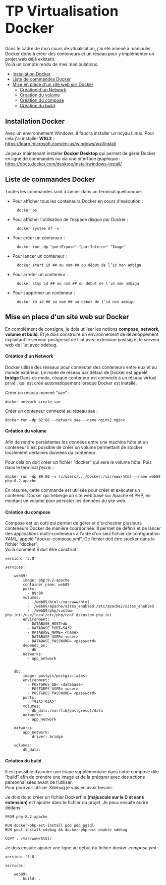 <h1 style="font-size: 45px;">TP Virtualisation Docker</h1>

 Dans le cadre de mon cours de vitualisation, j'ai été amené à manipuler Docker donc à créer des conteneurs et un réseau pour y implémenter un projet web déjà existant.  
 Voilà un compte rendu de mes manipulations.


- [Installation Docker](#installation-docker)
- [Liste de commandes Docker](#liste-de-commandes-docker)
- [Mise en place d'un site web sur Docker](#mise-en-place-dun-site-web-sur-docker)
    - [Création d'un Network](#création-dun-network)
    - [Création du volume](#création-du-volume)
    - [Création du compose](#création-du-compose)
    - [Création du build](#création-du-build)




## Installation Docker
Avec un environnement Windows, il faudra installer un noyau Linux. Pour cela j'ai installer **WSL2** :  
https://learn.microsoft.com/en-us/windows/wsl/install  

Je peux maintenant installer **Docker Desktop** qui permet de gérer Docker en ligne de commandes ou via une interface graphique :  
https://docs.docker.com/desktop/install/windows-install/

## Liste de commandes Docker 
Toutes les commandes sont à lancer dans un terminal quelconque.
* Pour afficher tous les conteneurs Docker en cours d'exécution : 

        docker ps
* Pour afficher l'utilisation de l'espace disque par Docker :

        docker system df -v

* Pour créer un conteneur :

        docker run -dp "portExposé":"portInterne" "Image"  

* Pour lancer un conteneur :

        docker start id ## ou nom ## ou début de l’id non ambigu

* Pour arreter un conteneur :

        docker stop id ## ou nom ## ou début de l’id non ambigu

* Pour supprimer un conteneur :
  
        docker rm id ## ou nom ## ou début de l’id non ambigu
    



## Mise en place d'un site web sur Docker 
En complément de consigne, je dois utiliser les notions **compose, network, volume et build**. Et je dois construire un environnement de développement exploitant le serveur postgresql de l’iut avec extension postsig et le serveur web de l’iut avec xdebug.

#### Création d'un Network 
Docker utilise des réseaux pour connecter des conteneurs entre eux et au monde extérieur. Le mode de réseau par défaut de Docker est appelé **bridge** Dans ce mode, chaque conteneur est connecté à un réseau virtuel privé , qui est créé automatiquement lorsque Docker est installé.

Créer un réseau nommé "sae" : 

    docker network create sae

Créer un conteneur connecté au réseau sae :

    docker run -dp 82:80 --network sae --name nginx2 nginx

#### Création du volume 
Afin de rendre persistantes les données entre une machine hôte et un conteneur il est possible de créer un volume permettant de stocker localement certaines données du conteneur

Pour cela on doit créer un fichier "docker" qui sera le volume hôte.
Puis dans le terminal j'écris : 

    docker run -dp 89:80 -v /c/users/.../docker:/var/www/html --name web89  php:8.2-apache

En résumé, cette commande est utilisée pour créer et exécuter un conteneur Docker qui héberge un site web basé sur Apache et PHP, en montant un volume pour persister les données du site web.

#### Création du compose 
Compose est un outil qui permet de gérer et d'orchestrer plusieurs conteneurs Docker de manière coordonnée. Il permet de définir et de lancer des applications multi-conteneurs à l'aide d'un seul fichier de configuration YAML, appelé "docker-compose.yml". Ce fichier doit être stocker dans le fichier "docker".  
Voilà comment il doit être construit :  
    
    version: '3.8'

    services:

        web89:
            image: php:8.2-apache
            container_name: web89
            ports:
              - 89:80
            volumes:
              - ./web89/html:/var/www/html
              - ./web89/apache/sites_enabled:/etc/apache2/sites_enabled
              - ./web89/php/custom-php.ini:/use/local/etc/php/conf.d/custom-php.ini
            environment:
              - DATABASE_HOST=db
              - DATABASE_PORT=5432
              - DATABASE_NAME= <name>
              - DATABASE_USER= <user>
              - DATABASE_PASSWORD= <password>
            depends_on:
              - db
            networks:
              - app_network


        db:
            image: postgis/postgis:latest
            environment:
              - POSTGRES_DB= <database>
              - POSTGRES_USER= <user>
              - POSTGRES_PASSWORD= <password>
            ports:
              - "5432:5432"
            volumes:
              - db_data:/var/lib/postgresql/data
            networks:
              - app_network

        networks:
            app_network:
                driver: bridge

        volumes:
            db_data:


#### Création du build
Il est possible d’ajouter une étape supplémentaire dans notre compose dite “build” afin de prendre une image et de la préparer avec des actions personnalisées avant de l’utiliser.  
Pour pourvoir utiliser Xdebug je vais en avoir besoin.  

Je dois donc créer un fichier Dockerfile **(majuscule sur le D et sans extension)** et l'ajouter dans le fichier du projet.
Je peux ensuite écrire dedans :

    FROM php:8.2-apache

    RUN docker-php-ext-install pdo pdo_pgsql
    RUN pecl install xdebug && docker-php-ext-enable xdebug

    COPY . /var/www/html/

Je dois ensuite ajouter une ligne au début du fichier _docker-compose.yml_ :

    version: '3.8'

    services:

        web89:
            build: .

